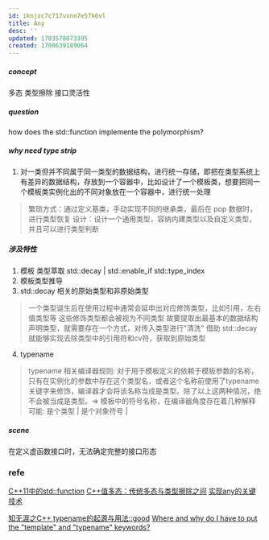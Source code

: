 ```yaml
---
id: iknjzc7c717vxnn7e57k6vl
title: Any
desc: ''
updated: 1703578073395
created: 1700639189064
---
```


##### concept
多态
类型擦除
接口灵活性

##### question
how does the std::function implemente the polymorphism?

##### why need type strip
1. 对一类但并不同属于同一类型的数据结构，进行统一存储，即把在类型系统上有差异的数据结构，存放到一个容器中，比如设计了一个模板类，想要把同一个模板类实例化出的不同对象放在一个容器中，进行统一处理
> 繁琐方式：通过定义基类，手动实现不同的继承类，最后在 pop 数据时，进行类型恢复
> 设计：设计一个通用类型，容纳内建类型以及自定义类型，并且可以进行类型判断

##### 涉及特性
1. 模板 类型萃取 std::decay | std::enable_if std::type_index
2. 模板类型推导
3. std::decay 相关的原始类型和非原始类型
> 一个类型诞生后在使用过程中通常会延申出对应修饰类型，比如引用，左右值类型等
> 这些修饰类型都会被视为不同类型
> 故要提取出最基本的数据结构声明类型，就需要存在一个方式，对传入类型进行"清洗"
> 借助 std::decay 就能够实现去除类型中的引用符和cv符，获取到原始类型
4. typename
> typename 
> 相关编译器规则: 对于用于模板定义的依赖于模板参数的名称，只有在实例化的参数中存在这个类型名，或者这个名称前使用了typename关键字来修饰，编译器才会将该名称当成是类型。除了以上这两种情况，绝不会被当成是类型。=> 模板中的符号名称，在编译器角度存在着几种解释可能: 是个类型 | 是个对象符号 | 


##### scene
在定义虚函数接口时，无法确定完整的接口形态

### refe
[C++11中的std::function](https://www.cnblogs.com/paul-617/p/15675896.html)
[C++值多态：传统多态与类型擦除之间](https://www.cnblogs.com/jerry-fuyi/p/value_polymorphism.html)
[实现any的关键技术](https://www.cnblogs.com/qicosmos/p/3420095.html)

[知无涯之C++ typename的起源与用法::good](https://feihu.me/blog/2014/the-origin-and-usage-of-typename/)
[Where and why do I have to put the "template" and "typename" keywords?](https://stackoverflow.com/questions/610245/where-and-why-do-i-have-to-put-the-template-and-typename-keywords/613132#613132)